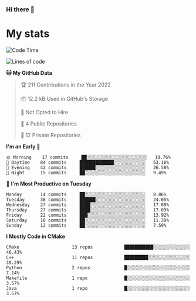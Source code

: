 ### Hi there 👋

# My stats

<!--START_SECTION:waka-->
![Code Time](http://img.shields.io/badge/Code%20Time-103%20hrs%2026%20mins-blue)

![Lines of code](https://img.shields.io/badge/From%20Hello%20World%20I%27ve%20Written-88%20Thousand%20lines%20of%20code-blue)

**🐱 My GitHub Data** 

> 🏆 211 Contributions in the Year 2022
 > 
> 📦 12.2 kB Used in GitHub's Storage 
 > 
> 🚫 Not Opted to Hire
 > 
> 📜 4 Public Repositories 
 > 
> 🔑 12 Private Repositories  
 > 
**I'm an Early 🐤** 

```text
🌞 Morning    17 commits     ██░░░░░░░░░░░░░░░░░░░░░░░   10.76% 
🌆 Daytime    84 commits     █████████████░░░░░░░░░░░░   53.16% 
🌃 Evening    42 commits     ██████░░░░░░░░░░░░░░░░░░░   26.58% 
🌙 Night      15 commits     ██░░░░░░░░░░░░░░░░░░░░░░░   9.49%

```
📅 **I'm Most Productive on Tuesday** 

```text
Monday       14 commits     ██░░░░░░░░░░░░░░░░░░░░░░░   8.86% 
Tuesday      38 commits     ██████░░░░░░░░░░░░░░░░░░░   24.05% 
Wednesday    27 commits     ████░░░░░░░░░░░░░░░░░░░░░   17.09% 
Thursday     27 commits     ████░░░░░░░░░░░░░░░░░░░░░   17.09% 
Friday       22 commits     ███░░░░░░░░░░░░░░░░░░░░░░   13.92% 
Saturday     18 commits     ██░░░░░░░░░░░░░░░░░░░░░░░   11.39% 
Sunday       12 commits     ██░░░░░░░░░░░░░░░░░░░░░░░   7.59%

```


**I Mostly Code in CMake** 

```text
CMake                    13 repos            ███████████░░░░░░░░░░░░░░   46.43% 
C++                      11 repos            █████████░░░░░░░░░░░░░░░░   39.29% 
Python                   2 repos             █░░░░░░░░░░░░░░░░░░░░░░░░   7.14% 
Makefile                 1 repo              █░░░░░░░░░░░░░░░░░░░░░░░░   3.57% 
Java                     1 repo              █░░░░░░░░░░░░░░░░░░░░░░░░   3.57%

```



<!--END_SECTION:waka-->
